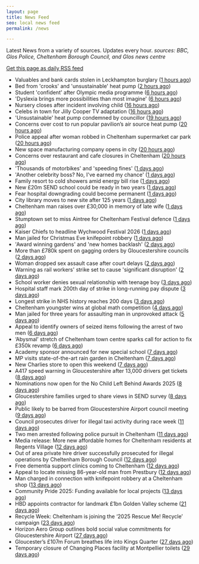 ```yaml
---
layout: page
title: News Feed
seo: local news feed
permalink: /news

---
```


Latest News from a variety of sources. Updates every hour.
_sources: BBC, Glos Police, Cheltenham Borough Council, and Glos news centre_

[Get this page as daily RSS feed](/daily.rss)

<!-- news_marker starts -->
- Valuables and bank cards stolen in Leckhampton burglary ([1 hours ago](https://gloucesternewscentre.co.uk/valuables-and-bank-cards-stolen-in-leckhampton-burglary/))
- Bed from 'crooks' and 'unsustainable' heat pump ([2 hours ago](https://www.bbc.com/news/articles/cx2pyplx9w1o?at_medium=RSS&at_campaign=rss))
- Student 'confident' after Olympic media programme ([6 hours ago](https://www.bbc.com/news/articles/c0rpw1dxk5go?at_medium=RSS&at_campaign=rss))
- 'Dyslexia brings more possibilities than most imagine' ([6 hours ago](https://www.bbc.com/news/articles/crl5gry3529o?at_medium=RSS&at_campaign=rss))
- Nursery closes after incident involving child ([16 hours ago](https://www.bbc.com/news/articles/cn97dgw7lxjo?at_medium=RSS&at_campaign=rss))
- Celebs in town for Jilly Cooper TV adaptation ([16 hours ago](https://www.bbc.com/news/articles/c30vl3e8pllo?at_medium=RSS&at_campaign=rss))
- 'Unsustainable' heat pump condemned by councillor ([19 hours ago](https://www.bbc.com/news/articles/cvgklly2j4eo?at_medium=RSS&at_campaign=rss))
- Concerns over cost to run popular pavilion’s air source heat pump ([20 hours ago](https://gloucesternewscentre.co.uk/concerns-over-cost-to-run-popular-pavilions-air-source-heat-pump/))
- Police appeal after woman robbed in Cheltenham supermarket car park ([20 hours ago](https://gloucesternewscentre.co.uk/police-appeal-after-woman-robbed-in-cheltenham-supermarket-car-park/))
- New space manufacturing company opens in city ([20 hours ago](https://www.bbc.com/news/articles/cn4j73gpmgno?at_medium=RSS&at_campaign=rss))
- Concerns over restaurant and cafe closures in Cheltenham ([20 hours ago](https://gloucesternewscentre.co.uk/concerns-over-restaurant-and-cafe-closures-in-cheltenham/))
- 'Thousands of motorbikes' and 'speeding fines' ([1 days ago](https://www.bbc.com/news/articles/c874gzpwwl8o?at_medium=RSS&at_campaign=rss))
- 'Another celebrity boss? No, I've earned my chance' ([1 days ago](https://www.bbc.com/sport/football/articles/czxn6wdk3xpo?at_medium=RSS&at_campaign=rss))
- Family resort to cold showers amid energy bill rise ([1 days ago](https://www.bbc.com/news/articles/cj4y7yj81zvo?at_medium=RSS&at_campaign=rss))
- New £20m SEND school could be ready in two years ([1 days ago](https://www.bbc.com/news/articles/cvgv0v2xn4zo?at_medium=RSS&at_campaign=rss))
- Fear hospital downgrading could become permanent ([1 days ago](https://www.bbc.com/news/articles/c4gpvpjlgzgo?at_medium=RSS&at_campaign=rss))
- City library moves to new site after 125 years ([1 days ago](https://www.bbc.com/news/videos/c8drpy943m8o?at_medium=RSS&at_campaign=rss))
- Cheltenham man raises over £30,000 in memory of late wife ([1 days ago](https://gloucesternewscentre.co.uk/cheltenham-man-raises-over-30000-in-memory-of-late-wife/))
- Stumptown set to miss Aintree for Cheltenham Festival defence ([1 days ago](https://gloucesternewscentre.co.uk/stumptown-set-to-miss-aintree-for-cheltenham-festival-defence/))
- Kaiser Chiefs to headline Wychwood Festival 2026 ([1 days ago](https://gloucesternewscentre.co.uk/kaiser-chiefs-to-headline-wychwood-festival-2026/))
- Man jailed for Christmas Eve knifepoint robbery ([1 days ago](https://www.bbc.com/news/articles/c62948pe5pro?at_medium=RSS&at_campaign=rss))
- 'Award winning gardens' and 'new homes backlash' ([2 days ago](https://www.bbc.com/news/articles/c4gwlenn78lo?at_medium=RSS&at_campaign=rss))
- More than £780k spent on gagging orders by Gloucestershire councils ([2 days ago](https://gloucesternewscentre.co.uk/more-than-780k-spent-on-gagging-orders-by-gloucestershire-councils/))
- Woman dropped sex assault case after court delays ([2 days ago](https://www.bbc.com/news/articles/cy50zp3dvxro?at_medium=RSS&at_campaign=rss))
- Warning as rail workers' strike set to cause 'significant disruption' ([2 days ago](https://www.bbc.com/news/articles/c2knl98j3pdo?at_medium=RSS&at_campaign=rss))
- School worker denies sexual relationship with teenage boy ([3 days ago](https://gloucesternewscentre.co.uk/school-worker-denies-sexual-relationship-with-teenage-boy/))
- Hospital staff mark 200th day of strike in long-running pay dispute ([3 days ago](https://gloucesternewscentre.co.uk/hospital-staff-mark-200th-day-of-strike-in-long-running-pay-dispute/))
- Longest strike in NHS history reaches 200 days ([3 days ago](https://www.bbc.com/news/articles/c3e7qn4z23eo?at_medium=RSS&at_campaign=rss))
- Cheltenham youngster wins at global math competition ([4 days ago](https://gloucesternewscentre.co.uk/cheltenham-youngster-wins-at-global-math-competition/))
- Man jailed for three years for assaulting man in unprovoked attack ([5 days ago](https://gloucesternewscentre.co.uk/man-jailed-for-three-years-for-assaulting-man-in-unprovoked-attack/))
- Appeal to identify owners of seized items following the arrest of two men ([6 days ago](https://gloucesternewscentre.co.uk/62581-2/))
- ‘Abysmal’ stretch of Cheltenham town centre sparks call for action to fix £350k revamp ([6 days ago](https://gloucesternewscentre.co.uk/abysmal-stretch-of-cheltenham-town-centre-sparks-call-for-action-to-fix-350k-revamp/))
- Academy sponsor announced for new special school ([7 days ago](https://gloucesternewscentre.co.uk/academy-sponsor-announced-for-new-special-school/))
- MP visits state-of-the-art rain garden in Cheltenham ([7 days ago](https://gloucesternewscentre.co.uk/mp-visits-state-of-the-art-rain-garden-in-cheltenham/))
- New Charlies store to open this weekend ([7 days ago](https://gloucesternewscentre.co.uk/new-charlies-store-to-open-this-weekend/))
- A417 speed warning in Gloucestershire after 13,000 drivers get tickets ([8 days ago](https://gloucesternewscentre.co.uk/a417-speed-warning-in-gloucestershire-after-13000-drivers-get-tickets/))
- Nominations now open for the No Child Left Behind Awards 2025 ([8 days ago](https://www.cheltenham.gov.uk/news/article/3057/nominations_now_open_for_the_no_child_left_behind_awards_2025))
- Gloucestershire families urged to share views in SEND survey ([8 days ago](https://gloucesternewscentre.co.uk/gloucestershire-families-urged-to-share-views-in-send-survey/))
- Public likely to be barred from Gloucestershire Airport council meeting ([9 days ago](https://gloucesternewscentre.co.uk/public-likely-to-be-barred-from-gloucestershire-airport-council-meeting/))
- Council prosecutes driver for illegal taxi activity during race week ([11 days ago](https://gloucesternewscentre.co.uk/council-prosecutes-driver-for-illegal-taxi-activity-during-race-week/))
- Two men arrested following police pursuit in Cheltenham ([11 days ago](https://gloucesternewscentre.co.uk/two-men-arrested-following-police-pursuit-in-cheltenham/))
- Media release: More new affordable homes for Cheltenham residents at Regents Village ([12 days ago](https://www.cheltenham.gov.uk/news/article/3055/media_release_more_new_affordable_homes_for_cheltenham_residents_at_regents_village))
- Out of area private hire driver successfully prosecuted for illegal operations by Cheltenham Borough Council ([12 days ago](https://www.cheltenham.gov.uk/news/article/3054/out_of_area_private_hire_driver_successfully_prosecuted_for_illegal_operations_by_cheltenham_borough_council))
- Free dementia support clinics coming to Cheltenham ([12 days ago](https://gloucesternewscentre.co.uk/free-dementia-support-clinics-coming-to-cheltenham/))
- Appeal to locate missing 86-year-old man from Prestbury ([12 days ago](https://gloucesternewscentre.co.uk/appeal-to-locate-missing-86-year-old-man-from-prestbury/))
- Man charged in connection with knifepoint robbery at a Cheltenham shop ([13 days ago](https://gloucesternewscentre.co.uk/man-charged-in-connection-with-knifepoint-robbery-at-a-cheltenham-shop/))
- Community Pride 2025: Funding available for local projects ([13 days ago](https://www.cheltenham.gov.uk/news/article/3053/community_pride_2025_funding_available_for_local_projects))
- HBD appoints contractor for landmark £1bn Golden Valley scheme ([21 days ago](https://www.cheltenham.gov.uk/news/article/3052/hbd_appoints_contractor_for_landmark_1bn_golden_valley_scheme))
- Recycle Week: Cheltenham is joining the ‘2025 Rescue Me! Recycle’ campaign ([23 days ago](https://www.cheltenham.gov.uk/news/article/3051/recycle_week_cheltenham_is_joining_the_2025_rescue_me_recycle_campaign))
- Horizon Aero Group outlines bold social value commitments for Gloucestershire Airport ([27 days ago](https://www.cheltenham.gov.uk/news/article/3050/horizon_aero_group_outlines_bold_social_value_commitments_for_gloucestershire_airport))
- Gloucester’s £107m Forum breathes life into Kings Quarter ([27 days ago](https://www.bbc.co.uk/sounds/play/p0m3bdlx?at_medium=RSS&at_campaign=rss))
- Temporary closure of Changing Places facility at Montpellier toilets ([29 days ago](https://www.cheltenham.gov.uk/news/article/3048/temporary_closure_of_changing_places_facility_at_montpellier_toilets))

<!-- news_marker ends -->
